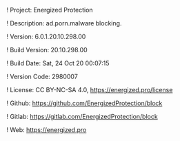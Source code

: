 ! Project: Energized Protection

! Description: ad.porn.malware blocking.

! Version: 6.0.1.20.10.298.00

! Build Version: 20.10.298.00

! Build Date: Sat, 24 Oct 20 00:07:15

! Version Code: 2980007

! License: CC BY-NC-SA 4.0, https://energized.pro/license

! Github: https://github.com/EnergizedProtection/block

! Gitlab: https://gitlab.com/EnergizedProtection/block


! Web: https://energized.pro
